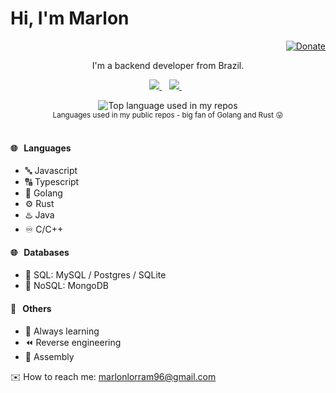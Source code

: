 # Hi, I'm Marlon

<div align="right">
  <a href="https://marlonlorram.net/donate">
    <img src="https://img.shields.io/badge/$-support-ff69b4.svg?style=flat" alt="Donate" />
  </a>
</div>

<p align='center'>
  I'm a backend developer from Brazil.
</p>

<p align='center'>
  
  <a href="https://www.linkedin.com/in/marlonlorram/">
    <img src="https://img.shields.io/badge/linkedin-%230077B5.svg?&style=for-the-badge&logo=linkedin&logoColor=white" />
  </a>&nbsp;&nbsp;
  <a href="https://instagram.com/marlonlorram">
    <img src="https://img.shields.io/badge/instagram-%23E4405F.svg?&style=for-the-badge&logo=instagram&logoColor=white" />        
  </a>&nbsp;&nbsp;
  
</p>

<div align="center">
  <img width="" src="https://github-readme-stats.vercel.app/api/top-langs/?username=marlonlorram&layout=compact&hide_title=1&card_width=350&theme=dark" alt="Top language used in my repos" />
  <br />
  <small>Languages used in my public repos - big fan of Golang and Rust 😛</small>
  <br />
  <br />
</div>

#### 🌐 &nbsp;&nbsp;Languages 

* 🔤 Javascript
* 🔠 Typescript
* 🐹 Golang
* ⚙️ Rust
* ♨️ Java
* ♾️ C/C++
  
#### 🌐 &nbsp;&nbsp;Databases

* 💾 SQL: MySQL / Postgres / SQLite
* 🔀 NoSQL: MongoDB

  
#### 🧡 &nbsp;&nbsp;Others
* 🌱 Always learning
* ⏪ Reverse engineering
* 🔂 Assembly

<p align='left'>
  ✉️ How to reach me: <a href='mailto:marlonlorram96@gmail.com'>marlonlorram96@gmail.com</a>
</p>

<!--
**marlonlorram/marlonlorram** is a ✨ _special_ ✨ repository because its `README.md` (this file) appears on your GitHub profile.

Here are some ideas to get you started:

- 🔭 I’m currently working on ...
- 🌱 I’m currently learning ...
- 👯 I’m looking to collaborate on ...
- 🤔 I’m looking for help with ...
- 💬 Ask me about ...
- 📫 How to reach me: ...
- 😄 Pronouns: ...
- ⚡ Fun fact: ...
-->
